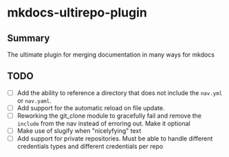 # mkdocs-ultirepo-plugin

## Summary

The ultimate plugin for merging documentation in many ways for mkdocs

## TODO

* [ ] Add the ability to reference a directory that does not include the `nav.yml` or `nav.yaml`.
* [ ] Add support for the automatic reload on file update.
* [ ] Reworking the git_clone module to gracefully fail and remove the `include` from the nav instead of erroring out. Make it optional
* [ ] Make use of slugify when "nicelyfying" text
* [ ] Add support for private repositories. Must be able to handle different credentials types and different credentials per repo
